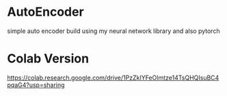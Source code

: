 # AutoEncoder
simple auto encoder build using my neural network library and also pytorch

# Colab Version
https://colab.research.google.com/drive/1PzZkIYFeOImtze14TsQHQIsuBC4pqaG4?usp=sharing
